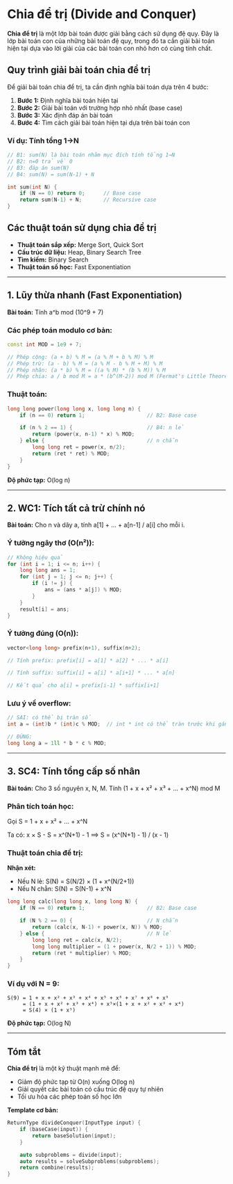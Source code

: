 # Chia để trị (Divide and Conquer)

**Chia để trị** là một lớp bài toán được giải bằng cách sử dụng đệ quy. Đây là lớp bài toán con của những bài toán đệ quy, trong đó ta cần giải bài toán hiện tại dựa vào lời giải của các bài toán con nhỏ hơn có cùng tính chất.

## Quy trình giải bài toán chia để trị

Để giải bài toán chia để trị, ta cần định nghĩa bài toán dựa trên 4 bước:

1. **Bước 1:** Định nghĩa bài toán hiện tại
2. **Bước 2:** Giải bài toán với trường hợp nhỏ nhất (base case)
3. **Bước 3:** Xác định đáp án bài toán
4. **Bước 4:** Tìm cách giải bài toán hiện tại dựa trên bài toán con

### Ví dụ: Tính tổng 1→N

```cpp
// B1: sum(N) là bài toán nhằm mục đích tính tổng 1→N
// B2: n=0 trả về 0
// B3: đáp án sum(N)
// B4: sum(N) = sum(N-1) + N

int sum(int N) {
    if (N == 0) return 0;      // Base case
    return sum(N-1) + N;       // Recursive case
}
```

## Các thuật toán sử dụng chia để trị

- **Thuật toán sắp xếp:** Merge Sort, Quick Sort
- **Cấu trúc dữ liệu:** Heap, Binary Search Tree
- **Tìm kiếm:** Binary Search
- **Thuật toán số học:** Fast Exponentiation

---

## 1. Lũy thừa nhanh (Fast Exponentiation)

**Bài toán:** Tính a^b mod (10^9 + 7)

### Các phép toán modulo cơ bản:

```cpp
const int MOD = 1e9 + 7;

// Phép cộng: (a + b) % M = (a % M + b % M) % M
// Phép trừ: (a - b) % M = (a % M - b % M + M) % M
// Phép nhân: (a * b) % M = ((a % M) * (b % M)) % M
// Phép chia: a / b mod M = a * (b^(M-2)) mod M (Fermat's Little Theorem)
```

### Thuật toán:

```cpp
long long power(long long x, long long n) {
    if (n == 0) return 1;                    // B2: Base case

    if (n % 2 == 1) {                        // B4: n lẻ
        return (power(x, n-1) * x) % MOD;
    } else {                                 // n chẵn
        long long ret = power(x, n/2);
        return (ret * ret) % MOD;
    }
}
```

**Độ phức tạp:** O(log n)

---

## 2. WC1: Tích tất cả trừ chính nó

**Bài toán:** Cho n và dãy a, tính a[1] + ... + a[n-1] / a[i] cho mỗi i.

### Ý tưởng ngây thơ (O(n²)):

```cpp
// Không hiệu quả
for (int i = 1; i <= n; i++) {
    long long ans = 1;
    for (int j = 1; j <= n; j++) {
        if (i != j) {
            ans = (ans * a[j]) % MOD;
        }
    }
    result[i] = ans;
}
```

### Ý tưởng đúng (O(n)):

```cpp
vector<long long> prefix(n+1), suffix(n+2);

// Tính prefix: prefix[i] = a[1] * a[2] * ... * a[i]

// Tính suffix: suffix[i] = a[i] * a[i+1] * ... * a[n]

// Kết quả cho a[i] = prefix[i-1] * suffix[i+1]
```

### Lưu ý về overflow:

```cpp
// SAI: có thể bị tràn số
int a = (int)b * (int)c % MOD;  // int * int có thể tràn trước khi gán vào long long

// ĐÚNG:
long long a = 1ll * b * c % MOD;
```

---

## 3. SC4: Tính tổng cấp số nhân

**Bài toán:** Cho 3 số nguyên x, N, M. Tính (1 + x + x² + x³ + ... + x^N) mod M

### Phân tích toán học:

Gọi S = 1 + x + x² + ... + x^N

Ta có: x × S - S = x^(N+1) - 1
⟹ S = (x^(N+1) - 1) / (x - 1)

### Thuật toán chia để trị:

**Nhận xét:**

- Nếu N lẻ: S(N) = S(N/2) × (1 + x^(N/2+1))
- Nếu N chẵn: S(N) = S(N-1) + x^N

```cpp
long long calc(long long x, long long N) {
    if (N == 0) return 1;                    // B2: Base case

    if (N % 2 == 0) {                        // N chẵn
        return (calc(x, N-1) + power(x, N)) % MOD;
    } else {                                 // N lẻ
        long long ret = calc(x, N/2);
        long long multiplier = (1 + power(x, N/2 + 1)) % MOD;
        return (ret * multiplier) % MOD;
    }
}
```

### Ví dụ với N = 9:

```
S(9) = 1 + x + x² + x³ + x⁴ + x⁵ + x⁶ + x⁷ + x⁸ + x⁹
     = (1 + x + x² + x³ + x⁴) + x⁵×(1 + x + x² + x³ + x⁴)
     = S(4) × (1 + x⁵)
```

**Độ phức tạp:** O(log N)

---

## Tóm tắt

**Chia để trị** là một kỹ thuật mạnh mẽ để:

- Giảm độ phức tạp từ O(n) xuống O(log n)
- Giải quyết các bài toán có cấu trúc đệ quy tự nhiên
- Tối ưu hóa các phép toán số học lớn

**Template cơ bản:**

```cpp
ReturnType divideConquer(InputType input) {
    if (baseCase(input)) {
        return baseSolution(input);
    }

    auto subproblems = divide(input);
    auto results = solveSubproblems(subproblems);
    return combine(results);
}
```
